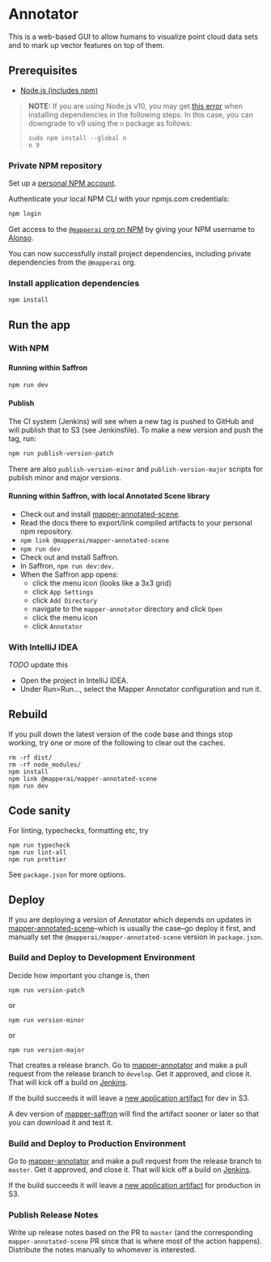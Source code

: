 # Annotator

This is a web-based GUI to allow humans to visualize point cloud data sets and to mark up vector features on top of them.

## Prerequisites

- [Node.js (includes npm)](https://nodejs.org/en/download/)

> **NOTE:** If you are using Node.js v10, you may get [this
> error](https://github.com/nodejs/nan/issues/763) when installing dependencies
> in the following steps. In this case, you can downgrade to v9 using the `n`
> package as follows:
>
> ```
> sudo npm install --global n
> n 9
> ```

### Private NPM repository

Set up a [personal NPM account](https://www.npmjs.com/signup).

Authenticate your local NPM CLI with your npmjs.com credentials:

```bash
npm login
```

Get access to the [`@mapperai` org on NPM](https://www.npmjs.com/org/mapperai) by giving your NPM username to [Alonso](alonso@mapper.ai).

You can now successfully install project dependencies, including private dependencies from the `@mapperai` org.

### Install application dependencies

```bash
npm install
```

## Run the app

### With NPM

#### Running within Saffron

```bash
npm run dev
```

#### Publish

The CI system (Jenkins) will see when a new tag is pushed to GitHub and will
publish that to S3 (see Jenkinsfile). To make a new version and push the tag,
run:

```bash
npm run publish-version-patch
```

There are also `publish-version-minor` and `publish-version-major` scripts for
publish minor and major versions.

#### Running within Saffron, with local Annotated Scene library

- Check out and install [mapper-annotated-scene](https://github.com/Signafy/mapper-annotated-scene).
- Read the docs there to export/link compiled artifacts to your personal npm repository.
- `npm link @mapperai/mapper-annotated-scene`
- `npm run dev`
- Check out and install Saffron.
- In Saffron, `npm run dev:dev`.
- When the Saffron app opens:
  - click the menu icon (looks like a 3x3 grid)
  - click `App Settings`
  - click `Add Directory`
  - navigate to the `mapper-annotator` directory and click `Open`
  - click the menu icon
  - click `Annotator`

### With IntelliJ IDEA

_TODO_ update this

- Open the project in IntelliJ IDEA.
- Under Run>Run…, select the Mapper Annotator configuration and run it.

## Rebuild

If you pull down the latest version of the code base and things stop working, try one or more of the following to clear out the caches.

    rm -rf dist/
    rm -rf node_modules/
    npm install
    npm link @mapperai/mapper-annotated-scene
    npm run dev

## Code sanity

For linting, typechecks, formatting etc, try

    npm run typecheck
    npm run lint-all
    npm run prettier

See `package.json` for more options.

## Deploy

If you are deploying a version of Annotator which depends on updates in [mapper-annotated-scene](https://github.com/Signafy/mapper-annotated-scene)–which is usually the case–go deploy it first, and manually set the `@mapperai/mapper-annotated-scene` version in `package.json`.

### Build and Deploy to Development Environment

Decide how important you change is, then

    npm run version-patch

or

    npm run version-minor

or

    npm run version-major

That creates a release branch. Go to [mapper-annotator](https://github.com/Signafy/mapper-annotator) and make a pull request from the release branch to `develop`. Get it approved, and close it. That will kick off a build on [Jenkins](https://build.mapperai.net/job/mapper-annotator%20releases/job/develop/).

If the build succeeds it will leave a [new application artifact](https://s3.console.aws.amazon.com/s3/buckets/mapper-dev-saffron-apps/uploads/?region=us-east-1&tab=overview#) for dev in S3.

A dev version of [mapper-saffron](https://github.com/Signafy/mapper-saffron/) will find the artifact sooner or later so that you can download it and test it.

### Build and Deploy to Production Environment

Go to [mapper-annotator](https://github.com/Signafy/mapper-annotator) and make a pull request from the release branch to `master`. Get it approved, and close it. That will kick off a build on [Jenkins](https://build.mapperai.net/job/mapper-annotator/job/master/).

If the build succeeds it will leave a [new application artifact](https://s3.console.aws.amazon.com/s3/buckets/mapper-prod-saffron-apps/uploads/?region=us-east-1&tab=overview#) for production in S3.

### Publish Release Notes

Write up release notes based on the PR to `master` (and the corresponding `mapper-annotated-scene` PR since that is where most of the action happens). Distribute the notes manually to whomever is interested.
